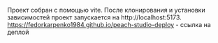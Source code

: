 Проект собран с помощью vite.
После клонирования и установки зависимостей проект запускается на http://localhost:5173.
https://fedorkarpenko1984.github.io/peach-studio-deploy - ссылка на деплой
